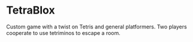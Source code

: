 # TetraBlox
Custom game with a twist on Tetris and general platformers. Two players cooperate to use tetriminos to escape a room.
